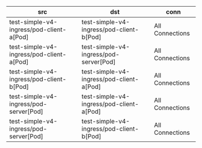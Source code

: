 | src | dst | conn |
|-----|-----|------|
| test-simple-v4-ingress/pod-client-a[Pod] | test-simple-v4-ingress/pod-client-b[Pod] | All Connections |
| test-simple-v4-ingress/pod-client-a[Pod] | test-simple-v4-ingress/pod-server[Pod] | All Connections |
| test-simple-v4-ingress/pod-client-b[Pod] | test-simple-v4-ingress/pod-client-a[Pod] | All Connections |
| test-simple-v4-ingress/pod-server[Pod] | test-simple-v4-ingress/pod-client-a[Pod] | All Connections |
| test-simple-v4-ingress/pod-server[Pod] | test-simple-v4-ingress/pod-client-b[Pod] | All Connections |

